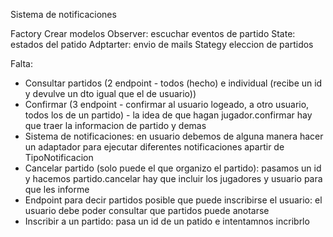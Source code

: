 Sistema de notificaciones

Factory Crear modelos
Observer: escuchar eventos de partido
State: estados del patido
Adptarter: envio de mails
Stategy eleccion de partidos


Falta:
- Consultar partidos (2 endpoint - todos (hecho) e individual (recibe un id y devulve un dto igual que el de usuario))
- Confirmar (3 endpoint - confirmar al usuario logeado, a otro usuario, todos los de un partido) - la idea de que hagan jugador.confirmar hay que traer la informacion de partido y demas
- Sistema de notificaciones: en usuario debemos de alguna manera hacer un adaptador para ejecutar diferentes notificaciones apartir de  TipoNotificacion
- Cancelar partido (solo puede el que organizo el partido): pasamos un id y hacemos partido.cancelar hay que incluir los jugadores y usuario para que les informe
- Endpoint para decir partidos posible que puede inscribirse el usuario: el usuario debe poder consultar que partidos puede anotarse
- Inscribir a un partido: pasa un id de un patido e intentamnos incribrlo 